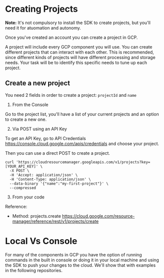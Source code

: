 # Creating Projects

**Note:** It's not compulsory to install the SDK to create projects, but you'll need it for atuomation and autonomy.

Once you've created an account you can create a project in GCP.

A project will include every GCP component you will use. You can create different projects that can interact with each other.
This is recommended, since different kinds of projects will have different processing and storage needs. Your task will be to identify this specific needs to tune up each project.

## Create a new project

You need 2 fields in order to create a project: `projectId` and `name`

1. From the Console

Go to the project list, you'll have a list of your current projects and an option to create a new one.

2. Via POST using an API Key

To get an API Key, go to API Credentials https://console.cloud.google.com/apis/credentials and choose your project.

Then you can use a direct POST to create a project.

```
curl 'https://cloudresourcemanager.googleapis.com/v1/projects?key=[YOUR_API_KEY]' \
  -X POST \
  -H 'Accept: application/json' \
  -H 'Content-Type: application/json' \
  --data-binary '{"name":"my-first-project"}' \
  --compressed
```
 3. From your code

Reference: 
- Method: projects.create
https://cloud.google.com/resource-manager/reference/rest/v1/projects/create

# Local Vs Console

For many of the components in GCP you have the option of running commands in the built in console or doing it in your local machine and using the SDK to push your changes to the cloud. We'll show that with examples in the following repositories.